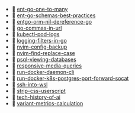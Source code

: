 * 📄 [ent-go-one-to-many](ent-go-one-to-many.md)
* 📄 [ent-go-schemas-best-practices](ent-go-schemas-best-practices.md)
* 📄 [entgo-orm-nil-dereference-go](entgo-orm-nil-dereference-go.md)
* 📄 [go-commas-in-url](go-commas-in-url.md)
* 📄 [kubectl-pod-logs](kubectl-pod-logs.md)
* 📄 [logging-filters-in-go](logging-filters-in-go.md)
* 📄 [nvim-config-backup](nvim-config-backup.md)
* 📄 [nvim-find-replace-case](nvim-find-replace-case.md)
* 📄 [psql-viewing-databases](psql-viewing-databases.md)
* 📄 [responsive-media-queries](responsive-media-queries.md)
* 📄 [run-docker-daemon-cli](run-docker-daemon-cli.md)
* 📄 [run-docker-k8s-postgres-port-forward-socat](run-docker-k8s-postgres-port-forward-socat.md)
* 📄 [ssh-into-wsl](ssh-into-wsl.md)
* 📄 [strip-css-userscript](strip-css-userscript.md)
* 📄 [tech-history-of-ai](tech-history-of-ai.md)
* 📄 [variant-metrics-calculation](variant-metrics-calculation.md)
